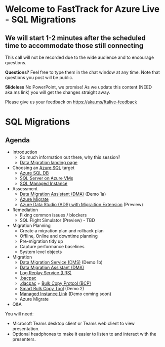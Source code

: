 # Welcome to FastTrack for Azure Live - SQL Migrations 
## We will start 1-2 minutes after the scheduled time to accommodate those still connecting

This call will not be recorded due to the wide audience and to encourage questions.

**Questions?** Feel free to type them in the chat window at any time. Note that questions you post will be public.

**Slideless** No PowerPoint, we promise! As we update this content (NEED aka.ms link) you will get the changes straight away.

Please give us your feedback on https://aka.ms/ftalive-feedback

# SQL Migrations
## Agenda
* Introduction 
    * So much information out there, why this session?
    * [Data Migration landing page](https://docs.microsoft.com/en-us/data-migration/)
* Choosing an [Azure SQL](https://docs.microsoft.com/en-us/azure/azure-sql/azure-sql-iaas-vs-paas-what-is-overview) target 
  * [Azure SQL DB](https://docs.microsoft.com/en-us/azure/azure-sql/database/)
  * [SQL Server on Azure VMs](https://docs.microsoft.com/en-us/azure/azure-sql/virtual-machines/)
  * [SQL Managed Instance](https://docs.microsoft.com/en-us/azure/azure-sql/managed-instance/)
* Assessment
  * [Data Migration Assistant (DMA)](https://docs.microsoft.com/en-us/sql/dma/) (Demo 1a)
  * [Azure Migrate](https://docs.microsoft.com/en-us/azure/migrate/concepts-azure-sql-assessment-calculation)
  * [Azure Data Studio (ADS) with Migraition Extension](https://docs.microsoft.com/en-us/sql/azure-data-studio/extensions/azure-sql-migration-extension)  (Preview)
* Remediation
  * Fixing common issues / blockers
  * SQL Flight Simulator (Preview) - TBD
* Migration Planning
  * Create a migration plan and rollback plan
  * Offline, Online and downtime planning
  * Pre-migration tidy up
  * Capture performance baselines
  * System level objects
* Migration
  * [Data Migration Service (DMS)](https://docs.microsoft.com/en-us/azure/dms/) (Demo 1b)
  * [Data Migration Assistant (DMA)](https://docs.microsoft.com/en-us/sql/dma/)
  * [Log Replay Service (LRS)](https://docs.microsoft.com/en-us/azure/azure-sql/managed-instance/log-replay-service-migrate)
  * [.bacpac](https://docs.microsoft.com/en-us/sql/relational-databases/data-tier-applications/data-tier-applications?view=sql-server-ver15#bacpac)
  * [.dacpac](https://docs.microsoft.com/en-us/sql/relational-databases/data-tier-applications/data-tier-applications) + [Bulk Copy Protcol (BCP)](https://docs.microsoft.com/en-us/sql/tools/bcp-utility)
  * [Smart Bulk Copy Tool](https://docs.microsoft.com/en-us/samples/azure-samples/smartbulkcopy/smart-bulk-copy/) (Demo 2)
  * [Managed Instance Link](https://docs.microsoft.com/en-us/azure/azure-sql/managed-instance/link-feature) (Demo coming soon)
  * Azure Migrate
* Q&A

You will need:
* Microsoft Teams desktop client or Teams web client to view presentation.
* Optional headphones to make it easier to listen to and interact with the presenters.